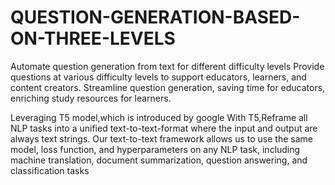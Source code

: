 # QUESTION-GENERATION-BASED-ON-THREE-LEVELS
Automate question generation from text for different difficulty levels Provide questions at various difficulty levels to support educators, learners, and content creators. Streamline question generation, saving time for educators, enriching study resources for learners.

Leveraging T5 model,which is introduced by google
With T5,Reframe all NLP tasks into a unified text-to-text-format
where the input and output are always text strings.
Our text-to-text framework allows us to use the same model,
loss function, and hyperparameters on any NLP task, including
machine translation, document summarization, question
answering, and classification tasks

